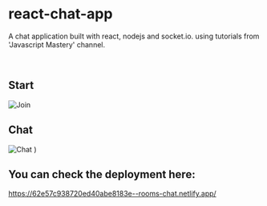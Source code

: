 # react-chat-app
A chat application built with react, nodejs and socket.io. using tutorials from 'Javascript Mastery' channel.

<br/>

## Start
![Join](<img src="https://user-images.githubusercontent.com/23531833/182003384-52f116cd-5e9f-4616-b692-b68f4887ac42.jpg" />)

## Chat 

![Chat](<img src="https://user-images.githubusercontent.com/23531833/182003390-5f4a5ac5-9e24-43b6-99f7-2e3d8788bdcf.jpg"/>)
)


## You can check the deployment here:

https://62e57c938720ed40abe8183e--rooms-chat.netlify.app/

